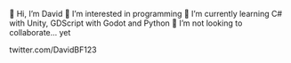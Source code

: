   👋 Hi, I’m David
  👀 I’m interested in programming
  🌱 I’m currently learning C# with Unity, GDScript with Godot and Python
  💞️ I’m not looking to collaborate... yet

twitter.com/DavidBF123
